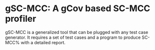 # gSC-MCC: A gCov based SC-MCC profiler

gSC-MCC is a generalized tool that can be plugged with any test case generator. It requires a set of test cases and a program to produce SC-MCC% with a detailed report.     


